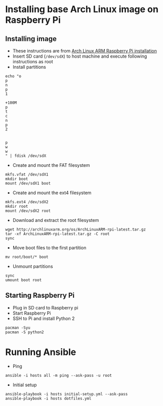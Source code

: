 # Installing base Arch Linux image on Raspberry Pi

## Installing image

* These instructions are from
[Arch Linux ARM Raspberry Pi installation](http://archlinuxarm.org/platforms/armv6/raspberry-pi)
* Insert SD card (`/dev/sdX`) to host machine and execute following instructions as root
* Install partitions
```
echo "o
p
n
p
1

+100M
p
t
c
n
p
2


p
w
w
" | fdisk /dev/sdX
```

* Create and mount the FAT filesystem
```
mkfs.vfat /dev/sdX1
mkdir boot
mount /dev/sdX1 boot
```

* Create and mount the ext4 filesystem
```
mkfs.ext4 /dev/sdX2
mkdir root
mount /dev/sdX2 root
```

* Download and extract the root filesystem
```
wget http://archlinuxarm.org/os/ArchLinuxARM-rpi-latest.tar.gz
tar -xf ArchLinuxARM-rpi-latest.tar.gz -C root
sync
```

* Move boot files to the first partition
```
mv root/boot/* boot
```

* Unmount partitions
```
sync
umount boot root
```

## Starting Raspberry Pi

* Plug in SD card to Raspberry pi
* Start Raspberry Pi
* SSH to Pi and install Python 2
```
pacman -Syu
pacman -S python2
```

# Running Ansible

* Ping
```
ansible -i hosts all -m ping --ask-pass -u root
```

* Initial setup
```
ansible-playbook -i hosts initial-setup.yml --ask-pass
ansible-playbook -i hosts dotfiles.yml
```
